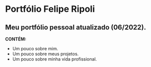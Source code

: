 <h1>Portfólio Felipe Ripoli</h1>
<h2>Meu portfólio pessoal atualizado (06/2022).</h2>

<p><strong>CONTÉM:</strong></p>
<ul>
<li>Um pouco sobre mim.</li>
<li>Um pouco sobre meus projetos.</li>
<li>Um pouco sobre minha vida profissional.</li>
</ul>